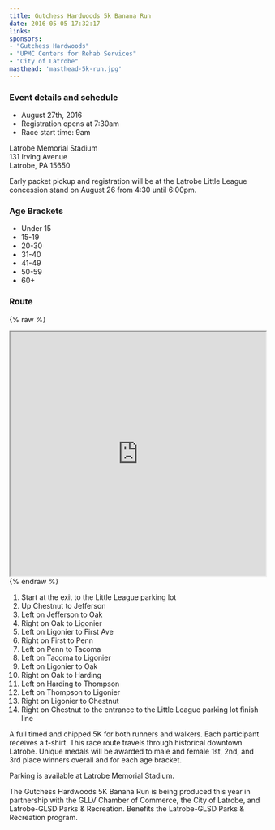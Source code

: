 ```yaml
---
title: Gutchess Hardwoods 5k Banana Run
date: 2016-05-05 17:32:17
links:
sponsors:
- "Gutchess Hardwoods"
- "UPMC Centers for Rehab Services"
- "City of Latrobe"
masthead: 'masthead-5k-run.jpg'
---
```


### Event details and schedule
+ August 27th, 2016
+ Registration opens at 7:30am
+ Race start time: 9am

Latrobe Memorial Stadium  
131 Irving Avenue  
Latrobe, PA 15650

Early packet pickup and registration will be at the Latrobe Little League concession stand on August 26 from 4:30 until 6:00pm.

### Age Brackets
+ Under 15
+ 15-19
+ 20-30
+ 31-40
+ 41-49
+ 50-59
+ 60+

### Route

{% raw %}
<iframe src="https://www.google.com/maps/d/embed?mid=1RHf-gtKlI4mDbPO47jSjdd9cMdg" width="100%" height="480"></iframe>
{% endraw %}

1. Start at the exit to the Little League parking lot
2. Up Chestnut to Jefferson
3. Left on Jefferson to Oak
4. Right on Oak to Ligonier
5. Left on Ligonier to First Ave
6. Right on First to Penn
7. Left on Penn to Tacoma
8. Left on Tacoma to Ligonier
9. Left on Ligonier to Oak
10. Right on Oak to Harding
11. Left on Harding to Thompson
12. Left on Thompson to Ligonier
13. Right on Ligonier to Chestnut
14. Right on Chestnut to the entrance to the Little League parking lot finish line

A full timed and chipped 5K for both runners and walkers. Each participant receives a t-shirt. This race route travels through historical downtown Latrobe. Unique medals will be awarded to male and female 1st, 2nd, and 3rd place winners overall and for each age bracket.

Parking is available at Latrobe Memorial Stadium.

The Gutchess Hardwoods 5K Banana Run is being produced this year in partnership with the GLLV Chamber of Commerce, the City of Latrobe, and Latrobe-GLSD Parks & Recreation. Benefits the Latrobe-GLSD Parks & Recreation program.
